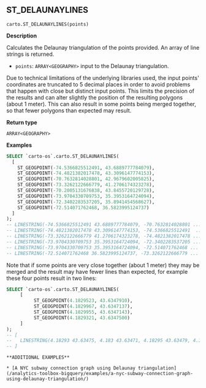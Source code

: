 ## ST_DELAUNAYLINES

```sql:signature
carto.ST_DELAUNAYLINES(points)
```

**Description**

Calculates the Delaunay triangulation of the points provided. An array of line strings is returned.

* `points`: `ARRAY<GEOGRAPHY>` input to the Delaunay triangulation.

Due to technical limitations of the underlying libraries used, the input points' coordinates are truncated to 5 decimal places in order to avoid problems that happen with close but distinct input points. This limits the precision of the results and can alter slightly the position of the resulting polygons (about 1 meter). This can also result in some points being merged together, so that fewer polygons than expected may result.

**Return type**

`ARRAY<GEOGRAPHY>`

**Examples**

```sql
SELECT `carto-os`.carto.ST_DELAUNAYLINES(
  [
    ST_GEOGPOINT(-74.5366825512491, 43.6889777784079),
    ST_GEOGPOINT(-74.4821382017478, 43.3096147774153),
    ST_GEOGPOINT(-70.7632814028801, 42.9679602005825),
    ST_GEOGPOINT(-73.3262122666779, 41.2706174323278),
    ST_GEOGPOINT(-70.2005131676838, 43.8455720129728),
    ST_GEOGPOINT(-73.9704330709753, 35.3953164724094),
    ST_GEOGPOINT(-72.3402283537205, 35.8941454568627),
    ST_GEOGPOINT(-72.514071762468, 36.5823995124737)
  ]
);
-- LINESTRING(-74.5366825512491 43.6889777784079, -70.7632814028801 ...
-- LINESTRING(-74.4821382017478 43.3096147774153, -74.5366825512491  ...
-- LINESTRING(-73.3262122666779 41.2706174323278, -74.4821382017478 ...
-- LINESTRING(-73.9704330709753 35.3953164724094, -72.3402283537205 ...
-- LINESTRING(-73.9704330709753 35.3953164724094, -72.514071762468 ...
-- LINESTRING(-72.514071762468 36.5823995124737, -73.3262122666779 ...
```

Note that if some points are very close together (about 1 meter) they may be merged and the result may have fewer lines than expected, for example these four points result in two lines:

```sql
SELECT `carto-os`.carto.ST_DELAUNAYLINES(
     [
          ST_GEOGPOINT(4.1829523, 43.6347910),
          ST_GEOGPOINT(4.1829967, 43.6347137),
          ST_GEOGPOINT(4.1829955, 43.6347143),
          ST_GEOGPOINT(4.1829321, 43.6347500)
     ]
);
-- [
--   LINESTRING(4.18293 43.63475, 4.183 43.63471, 4.18295 43.63479, 4.18293 43.63475)
-- ]
```

````hint:info
**ADDITIONAL EXAMPLES**

* [A NYC subway connection graph using Delaunay triangulation](/analytics-toolbox-bigquery/examples/a-nyc-subway-connection-graph-using-delaunay-triangulation/)

````
